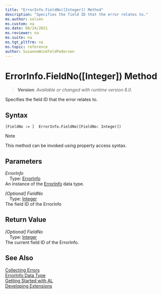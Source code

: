 ```yaml
---
title: "ErrorInfo.FieldNo([Integer]) Method"
description: "Specifies the field ID that the error relates to."
ms.author: solsen
ms.custom: na
ms.date: 08/24/2021
ms.reviewer: na
ms.suite: na
ms.tgt_pltfrm: na
ms.topic: reference
author: SusanneWindfeldPedersen
---
```

[//]: # (START>DO_NOT_EDIT)
[//]: # (IMPORTANT:Do not edit any of the content between here and the END>DO_NOT_EDIT.)
[//]: # (Any modifications should be made in the .xml files in the ModernDev repo.)
# ErrorInfo.FieldNo([Integer]) Method
> **Version**: _Available or changed with runtime version 8.0._

Specifies the field ID that the error relates to.


## Syntax
```AL
[FieldNo := ]  ErrorInfo.FieldNo([FieldNo: Integer])
```
> [!NOTE]
> This method can be invoked using property access syntax.
## Parameters
*ErrorInfo*  
&emsp;Type: [ErrorInfo](errorinfo-data-type.md)  
An instance of the [ErrorInfo](errorinfo-data-type.md) data type.  

*[Optional] FieldNo*  
&emsp;Type: [Integer](../integer/integer-data-type.md)  
The field ID of the ErrorInfo  


## Return Value
*[Optional] FieldNo*  
&emsp;Type: [Integer](../integer/integer-data-type.md)  
The current field ID of the ErrorInfo.


[//]: # (IMPORTANT: END>DO_NOT_EDIT)
## See Also

[Collecting Errors](../../devenv-error-collection.md)  
[ErrorInfo Data Type](errorinfo-data-type.md)  
[Getting Started with AL](../../devenv-get-started.md)  
[Developing Extensions](../../devenv-dev-overview.md)